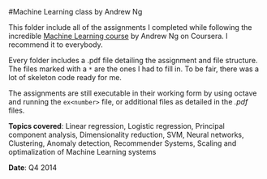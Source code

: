 #Machine Learning class by Andrew Ng

This folder include all of the assignments I completed while following the incredible [Machine Learning course](https://www.coursera.org/course/ml) by Andrew Ng on Coursera. I recommend it to everybody.

Every folder includes a .pdf file detailing the assignment and file structure. The files marked with a `*` are the ones I had to fill in. To be fair, there was a lot of skeleton code ready for me.

The assignments are still executable in their working form by using octave and running the `ex<number>` file, or additional files as detailed in  the *.pdf* files.

**Topics covered**: Linear regression, Logistic regression, Principal component analysis, Dimensionality reduction, SVM, Neural networks, Clustering, Anomaly detection, Recommender Systems, Scaling and optimalization of Machine Learning systems

**Date**: Q4 2014

